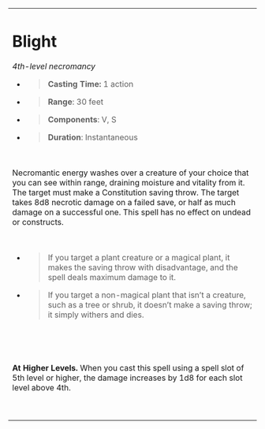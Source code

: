 
<table><tbody><tr class="odd"><td><h1 id="blight"><strong>Blight</strong></h1><p><em>4th-level necromancy</em></p><ul><li><blockquote><p><strong>Casting Time:</strong> 1 action</p></blockquote></li><li><blockquote><p><strong>Range</strong>: 30 feet</p></blockquote></li><li><blockquote><p><strong>Components</strong>: V, S</p></blockquote></li><li><blockquote><p><strong>Duration</strong>: Instantaneous</p></blockquote></li></ul><p> </p><p>Necromantic energy washes over a creature of your choice that you can see within range, draining moisture and vitality from it. The target must make a Constitution saving throw. The target takes 8d8 necrotic damage on a failed save, or half as much damage on a successful one. This spell has no effect on undead or constructs.</p><p> </p><ul><li><blockquote><p>If you target a plant creature or a magical plant, it makes the saving throw with disadvantage, and the spell deals maximum damage to it.</p></blockquote></li><li><blockquote><p>If you target a non-magical plant that isn’t a creature, such as a tree or shrub, it doesn’t make a saving throw; it simply withers and dies.</p></blockquote></li></ul><p> </p><p> </p><p><strong>At Higher Levels.</strong> When you cast this spell using a spell slot of 5th level or higher, the damage increases by 1d8 for each slot level above 4th.</p><p> </p></td></tr></tbody></table>
